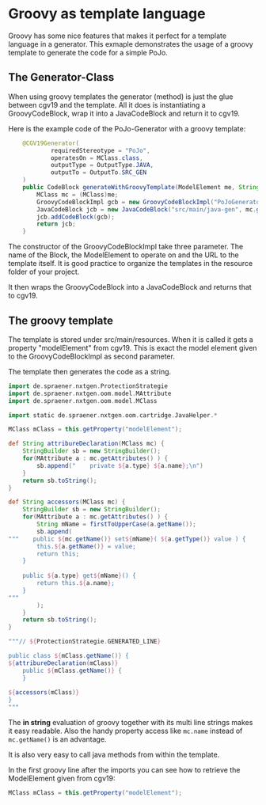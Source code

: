 # Groovy as template language

Groovy has some nice features that makes it perfect for a 
template language in a generator. This exmaple demonstrates 
the usage of a groovy template to generate the code for a
simple PoJo.

## The Generator-Class

When using groovy templates the generator (method) is just the glue
between cgv19 and the template. All it does is instantiating a 
GroovyCodeBlock, wrap it into a JavaCodeBlock and return it to
cgv19.

Here is the example code of the PoJo-Generator with a groovy template:

```java
    @CGV19Generator(
            requiredStereotype = "PoJo",
            operatesOn = MClass.class,
            outputType = OutputType.JAVA,
            outputTo = OutputTo.SRC_GEN
    )
    public CodeBlock generateWithGroovyTemplate(ModelElement me, String templateName) {
        MClass mc = (MClass)me;
        GroovyCodeBlockImpl gcb = new GroovyCodeBlockImpl("PoJoGenerator", me, "/PoJoTemplate.groovy");
        JavaCodeBlock jcb = new JavaCodeBlock("src/main/java-gen", mc.getPackage().getFQName(), me.getName());
        jcb.addCodeBlock(gcb);
        return jcb;
    }
```

The constructor of the GroovyCodeBlockImpl take three parameter. The name
of the Block, the ModelElement to operate on and the URL to the template
itself. It is good practice to organize the templates in the resource
folder of your project. 

It then wraps the GroovyCodeBlock into a JavaCodeBlock and returns that
to cgv19.

## The groovy template

The template is stored under src/main/resources. When it is called it 
gets a property "modelElement" from cgv19. This is exact the model element
given to the GroovyCodeBlockImpl as second parameter.

The template then generates the code as a string.

```groovy
import de.spraener.nxtgen.ProtectionStrategie
import de.spraener.nxtgen.oom.model.MAttribute
import de.spraener.nxtgen.oom.model.MClass

import static de.spraener.nxtgen.oom.cartridge.JavaHelper.*

MClass mClass = this.getProperty("modelElement");

def String attribureDeclaration(MClass mc) {
    StringBuilder sb = new StringBuilder();
    for(MAttribute a : mc.getAttributes() ) {
        sb.append("    private ${a.type} ${a.name};\n")
    }
    return sb.toString();
}

def String accessors(MClass mc) {
    StringBuilder sb = new StringBuilder();
    for(MAttribute a : mc.getAttributes() ) {
        String mName = firstToUpperCase(a.getName());
        sb.append(
"""    public ${mc.getName()} set${mName}( ${a.getType()} value ) {
        this.${a.getName()} = value;
        return this;
    }
    
    public ${a.type} get${mName}() {
        return this.${a.name};
    }
"""
        );
    }
    return sb.toString();
}

"""// ${ProtectionStrategie.GENERATED_LINE}

public class ${mClass.getName()} {
${attribureDeclaration(mClass)}
    public ${mClass.getName()} {
    }
    
${accessors(mClass)}
}
"""
```

The __in string__ evaluation of groovy together with its multi line 
strings makes it easy readable. Also the handy property access like
```mc.name``` instead of ```mc.getName()``` is an advantage.

It is also very easy to call java methods from within the template.

In the first groovy line after the imports you can see how to 
retrieve the ModelElement given from cgv19:
```groovy
MClass mClass = this.getProperty("modelElement");
```
